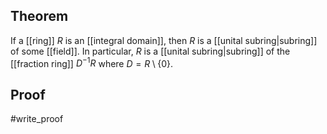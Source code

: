 ## Theorem
If a [[ring]] $R$ is an [[integral domain]], then $R$ is a [[unital subring|subring]] of some [[field]]. In particular, $R$ is a [[unital subring|subring]] of the [[fraction ring]] $D^{-1}R$ where $D = R\setminus \{0\}$.
## Proof
#write_proof 